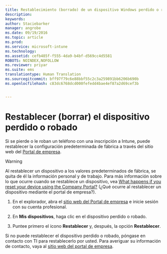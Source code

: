 ```yaml
---
title: Restablecimiento (borrado) de un dispositivo Windows perdido o robado | Microsoft Intune
description: 
keywords: 
author: Staciebarker
manager: angrobe
ms.date: 09/19/2016
ms.topic: article
ms.prod: 
ms.service: microsoft-intune
ms.technology: 
ms.assetid: cefb485f-f555-4da9-b4bf-d569cc4d5581
ROBOTS: NOINDEX,NOFOLLOW
ms.reviewer: priyar
ms.suite: ems
translationtype: Human Translation
ms.sourcegitcommit: bff97f79c6e88bbf55c2c3a259891bb6206b690b
ms.openlocfilehash: c83dc6768dcd000fefedd4bae4ef87a2d69cef3b


---
```



# Restablecer (borrar) el dispositivo perdido o robado

Si se pierde o le roban un teléfono con una inscripción a Intune, puede restablecer la configuración predeterminada de fábrica a través del sitio web del [Portal de empresa](http://portal.manage.microsoft.com).


> [!WARNING]
> Al restablecer un dispositivo a los valores predeterminados de fábrica, se quita de él la información personal y de trabajo. Para más información sobre lo que ocurre cuando se restablece un dispositivo, vea [What happens if you reset your device using the Company Portal?](what-happens-if-you-reset-your-device-using-the-company-portal-windows.md) (¿Qué ocurre al restablecer un dispositivo mediante el portal de empresa?).


1.  En el explorador, abra el [sitio web del Portal de empresa](http://portal.manage.microsoft.com) e inicie sesión con su cuenta profesional.

2.  En **Mis dispositivos**, haga clic en el dispositivo perdido o robado.

3.  Puntee primero el icono **Restablecer** y, después, la opción **Restablecer**.

Si no puede restablecer el dispositivo perdido o robado, póngase en contacto con TI para restablecerlo por usted. Para averiguar su información de contacto, vaya al [sitio web del portal de empresa](http://portal.manage.microsoft.com).





<!--HONumber=Sep16_HO3-->


